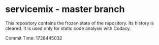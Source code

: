 # servicemix - master branch

This repository contains the frozen state of the repository.
Its history is cleared. It is used only for static code
analysis with Codacy.

Commit Time: 1728445032